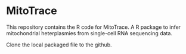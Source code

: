# MitoTrace
This repository contains the R code for MitoTrace. A R package to infer mitochondrial heterplasmies from single-cell RNA sequencing data. 

Clone the local packaged file to the github.